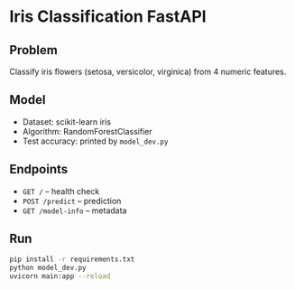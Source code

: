 # Iris Classification FastAPI

## Problem
Classify iris flowers (setosa, versicolor, virginica) from 4 numeric features.

## Model
- Dataset: scikit-learn iris
- Algorithm: RandomForestClassifier
- Test accuracy: printed by `model_dev.py`

## Endpoints
- `GET /` – health check
- `POST /predict` – prediction
- `GET /model-info` – metadata

## Run
```bash
pip install -r requirements.txt
python model_dev.py
uvicorn main:app --reload
